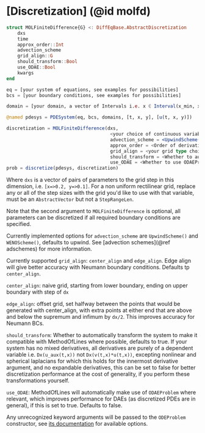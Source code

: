# [Discretization] (@id molfd)
```julia
struct MOLFiniteDifference{G} <: DiffEqBase.AbstractDiscretization
    dxs
    time
    approx_order::Int
    advection_scheme
    grid_align::G
    should_transform::Bool
    use_ODAE::Bool
    kwargs
end
```

```julia
eq = [your system of equations, see examples for possibilities]
bcs = [your boundary conditions, see examples for possibilities]

domain = [your domain, a vector of Intervals i.e. x ∈ Interval(x_min, x_max)]

@named pdesys = PDESystem(eq, bcs, domains, [t, x, y], [u(t, x, y)])

discretization = MOLFiniteDifference(dxs, 
                                      <your choice of continuous variable, usually time>; 
                                      advection_scheme = <UpwindScheme() or WENOScheme()>, 
                                      approx_order = <Order of derivative approximation, starting from 2> 
                                      grid_align = <your grid type choice>,
                                      should_transform = <Whether to automatically transform the PDESystem (see below)>
                                      use_ODAE = <Whether to use ODAEProblem>)
prob = discretize(pdesys, discretization)
```
Where `dxs` is a vector of pairs of parameters to the grid step in this dimension, i.e. `[x=>0.2, y=>0.1]`.
For a non uniform rectilinear grid, replace any or all of the step sizes with the grid you'd like to use with that variable, must be an `AbstractVector` but not a `StepRangeLen`.

Note that the second argument to `MOLFiniteDifference` is optional, all parameters can be discretized if all required boundary conditions are specified.

Currently implemented options for `advection_scheme` are `UpwindScheme()` and `WENOScheme()`, defaults to upwind. See [advection schemes](@ref adschemes) for more information.

Currently supported `grid_align`: `center_align` and `edge_align`. Edge align will give better accuracy with Neumann boundary conditions. Defaults tp `center_align`.

`center_align`: naive grid, starting from lower boundary, ending on upper boundary with step of `dx`

`edge_align`: offset grid, set halfway between the points that would be generated with center_align, with extra points at either end that are above and below the supremum and infimum by `dx/2`. This improves accuracy for Neumann BCs.

`should_transform`: Whether to automatically transform the system to make it compatible with MethodOfLines where possible, defaults to true. If your system has no mixed derivatives, all derivatives are purely of a dependent variable i.e. `Dx(u_aux(t,x))` not `Dx(v(t,x)*u(t,x))`, excepting nonlinear and spherical laplacians for which this holds for the innermost derivative argument, and no expandable derivatives, this can be set to false for better discretization performance at the cost of generality, if you perform these transformations yourself.

`use_ODAE`: MethodOfLines will automatically make use of `ODAEProblem` where relevant, which improves performance for DAEs (as discretized PDEs are in general), if this is set to true. Defaults to false.

Any unrecognized keyword arguments will be passed to the `ODEProblem` constructor, see [its documentation](https://docs.sciml.ai/ModelingToolkit/stable/systems/ODESystem/#Standard-Problem-Constructors) for available options.

